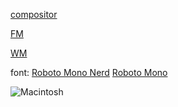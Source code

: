 [compositor](https://github.com/ibhagwan/picom)

[FM](https://wiki.archlinux.org/title/thunar)

[WM](https://herbstluftwm.org/)

font: [Roboto Mono Nerd](https://github.com/ryanoasis/nerd-fonts/blob/master/patched-fonts/RobotoMono/Regular/complete/Roboto%20Mono%20Nerd%20Font%20Complete.ttf) [Roboto Mono](https://fonts.google.com/specimen/Roboto+Mono)

![Macintosh](https://user-images.githubusercontent.com/81292558/121295701-75f91680-c92a-11eb-8412-6119e2d67573.jpg)

